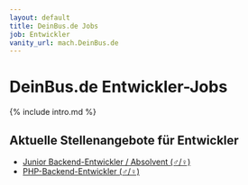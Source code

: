 ```yaml
---
layout: default
title: DeinBus.de Jobs
job: Entwickler
vanity_url: mach.DeinBus.de
---
```


# DeinBus.de Entwickler-Jobs

{% include intro.md %}

## Aktuelle Stellenangebote für Entwickler

 * [Junior Backend-Entwickler / Absolvent (♂/♀)](/cooler)
 * [PHP-Backend-Entwickler (♂/♀)](/besser)
